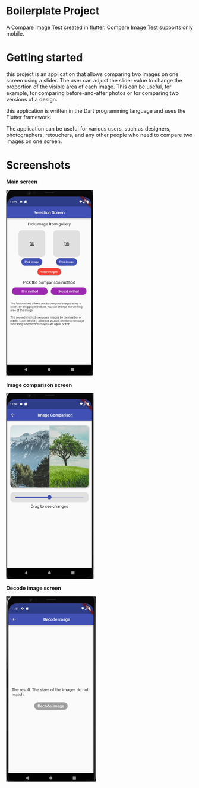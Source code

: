 # Boilerplate Project

A Compare Image Test created in flutter. Compare Image Test supports only mobile.

# Getting started

this project is an application that allows comparing two images on one screen using a slider. The user can adjust the slider value to change the proportion of the visible area of each image. This can be useful, for example, for comparing before-and-after photos or for comparing two versions of a design.

this application is written in the Dart programming language and uses the Flutter framework.

The application can be useful for various users, such as designers, photographers, retouchers, and any other people who need to compare two images on one screen.

# Screenshots

**Main screen**
<p float="left">
<img src="Markdown/screen.png" height="500">

**Image comparison screen**

<img src="Markdown/screen2.png" height="500">

**Decode image screen**

<img src="Markdown/screen3.png" height="500">
</p>